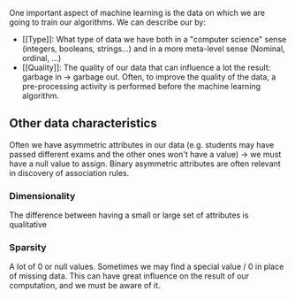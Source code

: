 One important aspect of machine learning is the data on which we are going to train our algorithms. We can describe our by:
- [[Type]]: What type of data we have both in a "computer science" sense (integers, booleans, strings...)  and in a more meta-level sense (Nominal, ordinal, ...)
- [[Quality]]: The quality of our data that can influence a lot the result: garbage in → garbage out. Often, to improve the quality of the data, a pre-processing activity is performed before the machine learning algorithm.


## Other data characteristics

Often we have asymmetric attributes in our data (e.g. students may have passed different exams and the other ones won't have a value) -> we must have a null value to assign. Binary asymmetric attributes are often relevant in discovery of association rules.

### Dimensionality

The difference between having a small or large set of attributes is qualitative

### Sparsity

A lot of 0 or null values. Sometimes we may find a special value / 0 in place of missing data. This can have great influence on the result of our computation, and we must be aware of it.
